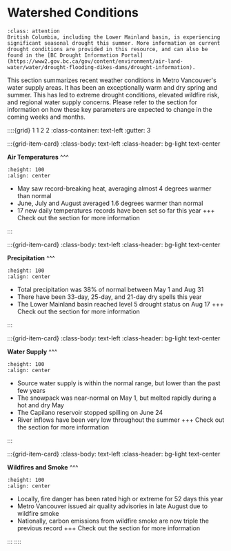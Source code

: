 # Watershed Conditions

```{admonition} **Drought Status:** 
:class: attention
British Columbia, including the Lower Mainland basin, is experiencing significant seasonal drought this summer. More information on current drought conditions are provided in this resource, and can also be found in the [BC Drought Information Portal](https://www2.gov.bc.ca/gov/content/environment/air-land-water/water/drought-flooding-dikes-dams/drought-information).
```

This section summarizes recent weather conditions in Metro Vancouver's water supply areas. It has been an exceptionally warm and dry spring and summer. This has led to extreme drought conditions, elevated wildfire risk, and regional water supply concerns. Please refer to the [](outlook.md) section for information on how these key parameters are expected to change in the coming weeks and months. 

::::{grid} 1 1 2 2
:class-container: text-left
:gutter: 3

:::{grid-item-card}
:class-body: text-left
:class-header: bg-light text-center

**Air Temperatures**
^^^
```{image} img/temp.jfif
:height: 100
:align: center
```

- May saw record-breaking heat, averaging almost 4 degrees warmer than normal
- June, July and August averaged 1.6 degrees warmer than normal
- 17 new daily temperatures records have been set so far this year
+++
Check out the [](air-temp.ipynb) section for more information

:::

:::{grid-item-card}
:class-body: text-left
:class-header: bg-light text-center

**Precipitation**
^^^
```{image} img/precip-icon.jfif
:height: 100
:align: center
```

- Total precipitation was 38% of normal between May 1 and Aug 31
- There have been 33-day, 25-day, and 21-day dry spells this year
- The Lower Mainland basin reached level 5 drought status on Aug 17
+++
Check out the [](air-temp.ipynb) section for more information

:::

:::{grid-item-card}
:class-body: text-left
:class-header: bg-light text-center

**Water Supply**
^^^
```{image} img/river_discharge_icon.jpg
:height: 100
:align: center
```

- Source water supply is within the normal range, but lower than the past few years
- The snowpack was near-normal on May 1, but melted rapidly during a hot and dry May
- The Capilano reservoir stopped spilling on June 24
- River inflows have been very low throughout the summer
+++
Check out the [](water_supply.ipynb) section for more information

:::

:::{grid-item-card}
:class-body: text-left
:class-header: bg-light text-center

**Wildfires and Smoke**
^^^
```{image} img/wildfire-icon.jpg
:height: 100
:align: center
```

- Locally, fire danger has been rated high or extreme for 52 days this year
- Metro Vancouver issued air quality advisories in late August due to wildfire smoke
- Nationally, carbon emissions from wildfire smoke are now triple the previous record
+++
Check out the [](crossover.ipynb) section for more information

:::
::::

